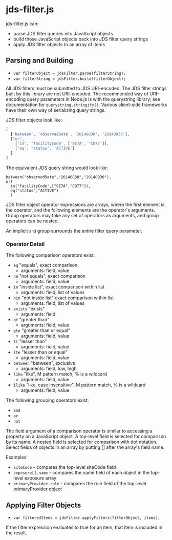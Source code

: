 jds-filter.js
=============

jds-filter.js can:

 * parse JDS filter queries into JavaScript objects
 * build those JavaScript objects back into JDS filter query strings
 * apply JDS filter objects to an array of items


## Parsing and Building

 * `var filterObject = jdsFilter.parse(filterString);`
 * `var filterString = jdsFilter.build(filterObject);`

All JDS filters must be submitted to JDS URI-encoded. The JDS filter strings built by this library are not URI-encoded.
The recommended way of URI-encoding query parameters in Node.js is with the querystring library; see documentation for `querystring.stringify()`.
Various client-side frameworks have their own way of serializing query strings.

JDS filter objects look like:

```JavaScript
[
  ['between', 'observedDate', '20140830', '20140930'],
  ["or",
    ['in', 'facilityCode', ['9E7A', 'C877']],
    ['eq', 'status', 'ACTIVE']
  ]
]
```

The equivalent JDS query string would look like:

```
between("observedDate","20140830","20140930"),
or(
  in("facilityCode",["9E7A","C877"]),
  eq("status","ACTIVE")
  )
```

JDS filter object operator expressions are arrays, where the first element is the operator, and the following elements are the operator's arguments. Group operators may take any set of operators as arguments, and group operators can be nested.

An implicit `and` group surrounds the entire filter query parameter.


### Operator Detail

The following comparison operators exist:

 * `eq` "equals", exact comparison
    * arguments: field, value
 * `ne` "not equals", exact comparison
    * arguments: field, value
 * `in` "inside list", exact comparison within list
    * arguments:  field, list of values
 * `nin` "not inside list" exact comparison within list
    * arguments: field, list of values
 * `exists` "exists"
    * arguments: field
 * `gt` "greater than"
    * arguments: field, value
 * `gte` "greater than or equal"
    * arguments: field, value
 * `lt` "lesser than"
    * arguments: field, value
 * `lte` "lesser than or equal"
    * arguments: field, value
 * `between` "between", exclusive
    * arguments: field, low, high
 * `like` "like", M pattern match, % is a wildcard
    * arguments: field, value
 * `ilike` "like, case insensitive", M pattern match, % is a wildcard
    * arguments: field, value

The following grouping operators exist:

 * `and`
 * `or`
 * `not`


The field argument of a comparison operator is similar to accessing a property on a JavaScript object.
A top-level field is selected for comparison by its name.
A nested field is selected for comparison with dot notation.
Select fields of objects in an array by putting [] after the array's field name.

Examples:

 * `siteCode` - compares the top-level siteCode field
 * `exposure[].name` - compares the name field of each object in the top-level exposure array
 * `primaryProvider.role` - compares the role field of the top-level primaryProvider object


## Applying Filter Objects

 * `var filteredItems = jdsFilter.applyFilters(filterObject, items);`

If the filter expression evaluates to true for an item, that item is included in the result.


